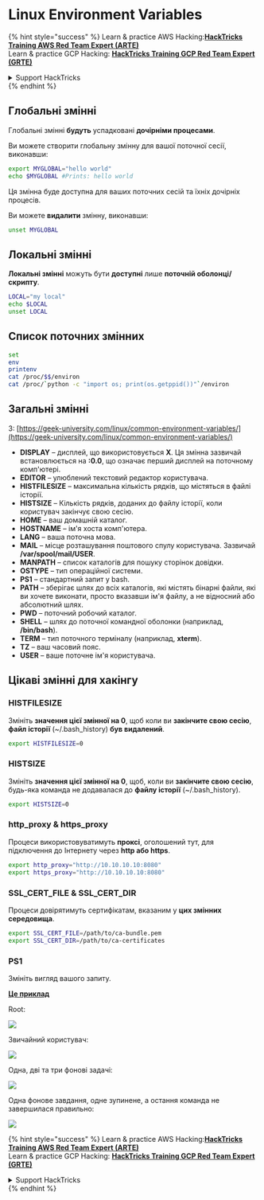 # Linux Environment Variables

{% hint style="success" %}
Learn & practice AWS Hacking:<img src="/.gitbook/assets/arte.png" alt="" data-size="line">[**HackTricks Training AWS Red Team Expert (ARTE)**](https://training.hacktricks.xyz/courses/arte)<img src="/.gitbook/assets/arte.png" alt="" data-size="line">\
Learn & practice GCP Hacking: <img src="/.gitbook/assets/grte.png" alt="" data-size="line">[**HackTricks Training GCP Red Team Expert (GRTE)**<img src="/.gitbook/assets/grte.png" alt="" data-size="line">](https://training.hacktricks.xyz/courses/grte)

<details>

<summary>Support HackTricks</summary>

* Check the [**subscription plans**](https://github.com/sponsors/carlospolop)!
* **Join the** 💬 [**Discord group**](https://discord.gg/hRep4RUj7f) or the [**telegram group**](https://t.me/peass) or **follow** us on **Twitter** 🐦 [**@hacktricks\_live**](https://twitter.com/hacktricks\_live)**.**
* **Share hacking tricks by submitting PRs to the** [**HackTricks**](https://github.com/carlospolop/hacktricks) and [**HackTricks Cloud**](https://github.com/carlospolop/hacktricks-cloud) github repos.

</details>
{% endhint %}

## Глобальні змінні

Глобальні змінні **будуть** успадковані **дочірніми процесами**.

Ви можете створити глобальну змінну для вашої поточної сесії, виконавши:
```bash
export MYGLOBAL="hello world"
echo $MYGLOBAL #Prints: hello world
```
Ця змінна буде доступна для ваших поточних сесій та їхніх дочірніх процесів.

Ви можете **видалити** змінну, виконавши:
```bash
unset MYGLOBAL
```
## Локальні змінні

**Локальні змінні** можуть бути **доступні** лише **поточній оболонці/скрипту**.
```bash
LOCAL="my local"
echo $LOCAL
unset LOCAL
```
## Список поточних змінних
```bash
set
env
printenv
cat /proc/$$/environ
cat /proc/`python -c "import os; print(os.getppid())"`/environ
```
## Загальні змінні

З: [https://geek-university.com/linux/common-environment-variables/](https://geek-university.com/linux/common-environment-variables/)

* **DISPLAY** – дисплей, що використовується **X**. Ця змінна зазвичай встановлюється на **:0.0**, що означає перший дисплей на поточному комп'ютері.
* **EDITOR** – улюблений текстовий редактор користувача.
* **HISTFILESIZE** – максимальна кількість рядків, що містяться в файлі історії.
* **HISTSIZE** – Кількість рядків, доданих до файлу історії, коли користувач закінчує свою сесію.
* **HOME** – ваш домашній каталог.
* **HOSTNAME** – ім'я хоста комп'ютера.
* **LANG** – ваша поточна мова.
* **MAIL** – місце розташування поштового спулу користувача. Зазвичай **/var/spool/mail/USER**.
* **MANPATH** – список каталогів для пошуку сторінок довідки.
* **OSTYPE** – тип операційної системи.
* **PS1** – стандартний запит у bash.
* **PATH** – зберігає шлях до всіх каталогів, які містять бінарні файли, які ви хочете виконати, просто вказавши ім'я файлу, а не відносний або абсолютний шлях.
* **PWD** – поточний робочий каталог.
* **SHELL** – шлях до поточної командної оболонки (наприклад, **/bin/bash**).
* **TERM** – тип поточного терміналу (наприклад, **xterm**).
* **TZ** – ваш часовий пояс.
* **USER** – ваше поточне ім'я користувача.

## Цікаві змінні для хакінгу

### **HISTFILESIZE**

Змініть **значення цієї змінної на 0**, щоб коли ви **закінчите свою сесію**, **файл історії** (\~/.bash\_history) **був видалений**.
```bash
export HISTFILESIZE=0
```
### **HISTSIZE**

Змініть **значення цієї змінної на 0**, щоб, коли ви **закінчите свою сесію**, будь-яка команда не додавалася до **файлу історії** (\~/.bash\_history).
```bash
export HISTSIZE=0
```
### http\_proxy & https\_proxy

Процеси використовуватимуть **проксі**, оголошений тут, для підключення до Інтернету через **http або https**.
```bash
export http_proxy="http://10.10.10.10:8080"
export https_proxy="http://10.10.10.10:8080"
```
### SSL\_CERT\_FILE & SSL\_CERT\_DIR

Процеси довірятимуть сертифікатам, вказаним у **цих змінних середовища**.
```bash
export SSL_CERT_FILE=/path/to/ca-bundle.pem
export SSL_CERT_DIR=/path/to/ca-certificates
```
### PS1

Змініть вигляд вашого запиту.

[**Це приклад**](https://gist.github.com/carlospolop/43f7cd50f3deea972439af3222b68808)

Root:

![](<../.gitbook/assets/image (897).png>)

Звичайний користувач:

![](<../.gitbook/assets/image (740).png>)

Одна, дві та три фонові задачі:

![](<../.gitbook/assets/image (145).png>)

Одна фонове завдання, одне зупинене, а остання команда не завершилася правильно:

![](<../.gitbook/assets/image (715).png>)


{% hint style="success" %}
Learn & practice AWS Hacking:<img src="/.gitbook/assets/arte.png" alt="" data-size="line">[**HackTricks Training AWS Red Team Expert (ARTE)**](https://training.hacktricks.xyz/courses/arte)<img src="/.gitbook/assets/arte.png" alt="" data-size="line">\
Learn & practice GCP Hacking: <img src="/.gitbook/assets/grte.png" alt="" data-size="line">[**HackTricks Training GCP Red Team Expert (GRTE)**<img src="/.gitbook/assets/grte.png" alt="" data-size="line">](https://training.hacktricks.xyz/courses/grte)

<details>

<summary>Support HackTricks</summary>

* Check the [**subscription plans**](https://github.com/sponsors/carlospolop)!
* **Join the** 💬 [**Discord group**](https://discord.gg/hRep4RUj7f) or the [**telegram group**](https://t.me/peass) or **follow** us on **Twitter** 🐦 [**@hacktricks\_live**](https://twitter.com/hacktricks\_live)**.**
* **Share hacking tricks by submitting PRs to the** [**HackTricks**](https://github.com/carlospolop/hacktricks) and [**HackTricks Cloud**](https://github.com/carlospolop/hacktricks-cloud) github repos.

</details>
{% endhint %}
